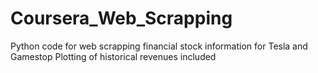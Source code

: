# Coursera_Web_Scrapping
Python code for web scrapping financial stock information for Tesla and Gamestop
Plotting of historical revenues included
